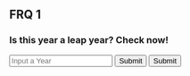 ## FRQ 1
<p id="test"></p>

<script>

function getYear(){
    let inputYear = document.getElementById("inputYear").value;
    return inputYear;
}

function isLeapYear(yearparam) {
    
    result = document.getElementById("isLeapYearResult");

    // Fetch data from API
    fetch('https://hetvitrivedi.tk/api/calendar/isLeapYear/' + yearparam)
    .then(response => response.json())
    .then(data => {

        console.log(data);

        result.innerHTML = "Is " + yearparam + " a leap year: " + data.isLeapYear;

    })
}

function firstDayOfYear(yearparam) {
    
    result1 = document.getElementById("firstDayOfYerResult");

    // Fetch data from API
    fetch('https://akhilcodingsociety.tk/api/calendar/firstDayOfYear/' + yearparam)
    .then(response => response.json())
    .then(data => {

        console.log(data);

        result1.innerHTML = "First day of " + yearparam + ":" + data.firstDayOfYear;

    })
}

</script>

### Is this year a leap year? Check now!
<input id="inputYear" placeholder="Input a Year">
<button onclick="isLeapYear(getYear())">Submit</button>
<button onclick="firstDayOfYear(getYear())">Submit</button>
<p id="isLeapYearResult"></p>
<p id="firstDayOfYearResult"></p>
